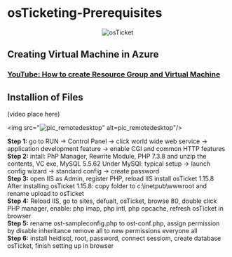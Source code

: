 # osTicketing-Prerequisites
  <p align="center">
    <img src="https://i.imgur.com/Clzj7Xs.png" alt=osTicket logo"/>
    <h2> Creating Virtual Machine in Azure </h2>
    
  ### [YouTube: How to create Resource Group and Virtual Machine](https://www.youtube.com/watch?v=9o-BJx0hMEY&t=3s)
    
<h2>Installion of Files </h2>
    (video place here)<br>
<p align="center">
 
<img src="![pic_remotedesktop](https://github.com/user-attachments/assets/f48183a3-870e-4328-9927-d148fe4d7f6e)" alt=pic_remotedesktop"/>

<!--Try to find solution as to why code is showing with screenshot-->

<b>Step 1:</b> go to RUN -> Control Panel -> click world wide web service -> application development feature -> enable CGI and common HTTP features <br>
<b>Step 2:</b> intall: PhP Manager, Rewrite Module, PHP 7.3.8 and unzip the contents, VC exe, MySQL 5.5.62
Under MySQl: typical setup -> launch config wizard -> standard config -> create password <br>
<b>Step 3:</b>  open IIS as Admin, register PHP, reload IIS install osTicket 1.15.8 <br>
After installing osTicket 1.15.8: copy folder to c:\inetpub\wwwroot and rename upload to osTicket <br>
<b>Step 4:</b>  Reload IIS, go to sites, defualt, osTicket, browse 80, double click PHP manager, enable: php imap, php intl, php opcache, refresh osTicket in browser <br>
<b>Step 5:</b>  rename ost-sampleconfig.php to ost-conf.php, assign permission by disable inheritance remove all to new permissions everyone all <br>
<b>Step 6:</b> install heidisql, root, password, connect sessiom, create database osTicket, finish setting up in browser
